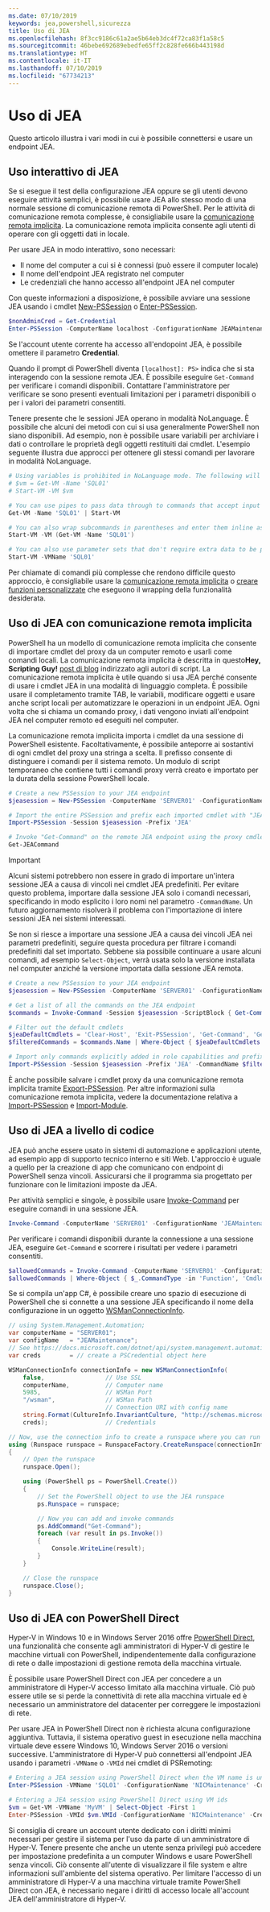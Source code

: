 ```yaml
---
ms.date: 07/10/2019
keywords: jea,powershell,sicurezza
title: Uso di JEA
ms.openlocfilehash: 8f3cc9186c61a2ae5b64eb3dc4f72ca83f1a58c5
ms.sourcegitcommit: 46bebe692689ebedfe65ff2c828fe666b443198d
ms.translationtype: HT
ms.contentlocale: it-IT
ms.lasthandoff: 07/10/2019
ms.locfileid: "67734213"
---
```

# <a name="using-jea"></a>Uso di JEA

Questo articolo illustra i vari modi in cui è possibile connettersi e usare un endpoint JEA.

## <a name="using-jea-interactively"></a>Uso interattivo di JEA

Se si esegue il test della configurazione JEA oppure se gli utenti devono eseguire attività semplici, è possibile usare JEA allo stesso modo di una normale sessione di comunicazione remota di PowerShell. Per le attività di comunicazione remota complesse, è consigliabile usare la [comunicazione remota implicita](#using-jea-with-implicit-remoting). La comunicazione remota implicita consente agli utenti di operare con gli oggetti dati in locale.

Per usare JEA in modo interattivo, sono necessari:

- Il nome del computer a cui si è connessi (può essere il computer locale)
- Il nome dell'endpoint JEA registrato nel computer
- Le credenziali che hanno accesso all'endpoint JEA nel computer

Con queste informazioni a disposizione, è possibile avviare una sessione JEA usando i cmdlet [New-PSSession](/powershell/module/microsoft.powershell.core/New-PSSession) o [Enter-PSSession](/powershell/module/microsoft.powershell.core/enter-pssession).

```powershell
$nonAdminCred = Get-Credential
Enter-PSSession -ComputerName localhost -ConfigurationName JEAMaintenance -Credential $nonAdminCred
```

Se l'account utente corrente ha accesso all'endopoint JEA, è possibile omettere il parametro **Credential**.

Quando il prompt di PowerShell diventa `[localhost]: PS>` indica che si sta interagendo con la sessione remota JEA. È possibile eseguire `Get-Command` per verificare i comandi disponibili. Contattare l'amministratore per verificare se sono presenti eventuali limitazioni per i parametri disponibili o per i valori dei parametri consentiti.

Tenere presente che le sessioni JEA operano in modalità NoLanguage. È possibile che alcuni dei metodi con cui si usa generalmente PowerShell non siano disponibili. Ad esempio, non è possibile usare variabili per archiviare i dati o controllare le proprietà degli oggetti restituiti dai cmdlet. L'esempio seguente illustra due approcci per ottenere gli stessi comandi per lavorare in modalità NoLanguage.

```powershell
# Using variables is prohibited in NoLanguage mode. The following will not work:
# $vm = Get-VM -Name 'SQL01'
# Start-VM -VM $vm

# You can use pipes to pass data through to commands that accept input from the pipeline
Get-VM -Name 'SQL01' | Start-VM

# You can also wrap subcommands in parentheses and enter them inline as arguments
Start-VM -VM (Get-VM -Name 'SQL01')

# You can also use parameter sets that don't require extra data to be passed in
Start-VM -VMName 'SQL01'
```

Per chiamate di comandi più complesse che rendono difficile questo approccio, è consigliabile usare la [comunicazione remota implicita](#using-jea-with-implicit-remoting) o [creare funzioni personalizzate](role-capabilities.md#creating-custom-functions) che eseguono il wrapping della funzionalità desiderata.

## <a name="using-jea-with-implicit-remoting"></a>Uso di JEA con comunicazione remota implicita

PowerShell ha un modello di comunicazione remota implicita che consente di importare cmdlet del proxy da un computer remoto e usarli come comandi locali. La comunicazione remota implicita è descritta in questo**Hey, Scripting Guy!** [post di blog](https://devblogs.microsoft.com/scripting/remoting-the-implicit-way/) indirizzato agli autori di script.
La comunicazione remota implicita è utile quando si usa JEA perché consente di usare i cmdlet JEA in una modalità di linguaggio completa. È possibile usare il completamento tramite TAB, le variabili, modificare oggetti e usare anche script locali per automatizzare le operazioni in un endpoint JEA. Ogni volta che si chiama un comando proxy, i dati vengono inviati all'endpoint JEA nel computer remoto ed eseguiti nel computer.

La comunicazione remota implicita importa i cmdlet da una sessione di PowerShell esistente. Facoltativamente, è possibile anteporre ai sostantivi di ogni cmdlet del proxy una stringa a scelta. Il prefisso consente di distinguere i comandi per il sistema remoto. Un modulo di script temporaneo che contiene tutti i comandi proxy verrà creato e importato per la durata della sessione PowerShell locale.

```powershell
# Create a new PSSession to your JEA endpoint
$jeasession = New-PSSession -ComputerName 'SERVER01' -ConfigurationName 'JEAMaintenance'

# Import the entire PSSession and prefix each imported cmdlet with "JEA"
Import-PSSession -Session $jeasession -Prefix 'JEA'

# Invoke "Get-Command" on the remote JEA endpoint using the proxy cmdlet
Get-JEACommand
```

> [!IMPORTANT]
> Alcuni sistemi potrebbero non essere in grado di importare un'intera sessione JEA a causa di vincoli nei cmdlet JEA predefiniti. Per evitare questo problema, importare dalla sessione JEA solo i comandi necessari, specificando in modo esplicito i loro nomi nel parametro `-CommandName`. Un futuro aggiornamento risolverà il problema con l'importazione di intere sessioni JEA nei sistemi interessati.

Se non si riesce a importare una sessione JEA a causa dei vincoli JEA nei parametri predefiniti, seguire questa procedura per filtrare i comandi predefiniti dal set importato. Sebbene sia possibile continuare a usare alcuni comandi, ad esempio `Select-Object`, verrà usata solo la versione installata nel computer anziché la versione importata dalla sessione JEA remota.

```powershell
# Create a new PSSession to your JEA endpoint
$jeasession = New-PSSession -ComputerName 'SERVER01' -ConfigurationName 'JEAMaintenance'

# Get a list of all the commands on the JEA endpoint
$commands = Invoke-Command -Session $jeasession -ScriptBlock { Get-Command }

# Filter out the default cmdlets
$jeaDefaultCmdlets = 'Clear-Host', 'Exit-PSSession', 'Get-Command', 'Get-FormatData', 'Get-Help', 'Measure-Object', 'Out-Default', 'Select-Object'
$filteredCommands = $commands.Name | Where-Object { $jeaDefaultCmdlets -notcontains $_ }

# Import only commands explicitly added in role capabilities and prefix each imported cmdlet with "JEA"
Import-PSSession -Session $jeasession -Prefix 'JEA' -CommandName $filteredCommands
```

È anche possibile salvare i cmdlet proxy da una comunicazione remota implicita tramite [Export-PSSession](/powershell/microsoft.powershell.utility/Export-PSSession).
Per altre informazioni sulla comunicazione remota implicita, vedere la documentazione relativa a [Import-PSSession](/powershell/microsoft.powershell.utility/import-pssession) e [Import-Module](/powershell/microsoft.powershell.core/import-module).

## <a name="using-jea-programmatically"></a>Uso di JEA a livello di codice

JEA può anche essere usato in sistemi di automazione e applicazioni utente, ad esempio app di supporto tecnico interno e siti Web. L'approccio è uguale a quello per la creazione di app che comunicano con endpoint di PowerShell senza vincoli. Assicurarsi che il programma sia progettato per funzionare con le limitazioni imposte da JEA.

Per attività semplici e singole, è possibile usare [Invoke-Command](/powershell/module/microsoft.powershell.core/invoke-command) per eseguire comandi in una sessione JEA.

```powershell
Invoke-Command -ComputerName 'SERVER01' -ConfigurationName 'JEAMaintenance' -ScriptBlock { Get-Process; Get-Service }
```

Per verificare i comandi disponibili durante la connessione a una sessione JEA, eseguire `Get-Command` e scorrere i risultati per vedere i parametri consentiti.

```powershell
$allowedCommands = Invoke-Command -ComputerName 'SERVER01' -ConfigurationName 'JEAMaintenance' -ScriptBlock { Get-Command }
$allowedCommands | Where-Object { $_.CommandType -in 'Function', 'Cmdlet' } | Format-Table Name, Parameters
```

Se si compila un'app C#, è possibile creare uno spazio di esecuzione di PowerShell che si connette a una sessione JEA specificando il nome della configurazione in un oggetto [WSManConnectionInfo](/dotnet/api/system.management.automation.runspaces.wsmanconnectioninfo).

```csharp
// using System.Management.Automation;
var computerName = "SERVER01";
var configName   = "JEAMaintenance";
// See https://docs.microsoft.com/dotnet/api/system.management.automation.pscredential
var creds        = // create a PSCredential object here

WSManConnectionInfo connectionInfo = new WSManConnectionInfo(
    false,                 // Use SSL
    computerName,          // Computer name
    5985,                  // WSMan Port
    "/wsman",              // WSMan Path
                           // Connection URI with config name
    string.Format(CultureInfo.InvariantCulture, "http://schemas.microsoft.com/powershell/{0}", configName),
    creds);                // Credentials

// Now, use the connection info to create a runspace where you can run the commands
using (Runspace runspace = RunspaceFactory.CreateRunspace(connectionInfo))
{
    // Open the runspace
    runspace.Open();

    using (PowerShell ps = PowerShell.Create())
    {
        // Set the PowerShell object to use the JEA runspace
        ps.Runspace = runspace;

        // Now you can add and invoke commands
        ps.AddCommand("Get-Command");
        foreach (var result in ps.Invoke())
        {
            Console.WriteLine(result);
        }
    }

    // Close the runspace
    runspace.Close();
}
```

## <a name="using-jea-with-powershell-direct"></a>Uso di JEA con PowerShell Direct

Hyper-V in Windows 10 e in Windows Server 2016 offre [PowerShell Direct](/virtualization/hyper-v-on-windows/user-guide/powershell-direct), una funzionalità che consente agli amministratori di Hyper-V di gestire le macchine virtuali con PowerShell, indipendentemente dalla configurazione di rete o dalle impostazioni di gestione remota della macchina virtuale.

È possibile usare PowerShell Direct con JEA per concedere a un amministratore di Hyper-V accesso limitato alla macchina virtuale.
Ciò può essere utile se si perde la connettività di rete alla macchina virtuale ed è necessario un amministratore del datacenter per correggere le impostazioni di rete.

Per usare JEA in PowerShell Direct non è richiesta alcuna configurazione aggiuntiva. Tuttavia, il sistema operativo guest in esecuzione nella macchina virtuale deve essere Windows 10, Windows Server 2016 o versioni successive. L'amministratore di Hyper-V può connettersi all'endpoint JEA usando i parametri `-VMName` o `-VMId` nei cmdlet di PSRemoting:

```powershell
# Entering a JEA session using PowerShell Direct when the VM name is unique
Enter-PSSession -VMName 'SQL01' -ConfigurationName 'NICMaintenance' -Credential 'localhost\JEAformyHoster'

# Entering a JEA session using PowerShell Direct using VM ids
$vm = Get-VM -VMName 'MyVM' | Select-Object -First 1
Enter-PSSession -VMId $vm.VMId -ConfigurationName 'NICMaintenance' -Credential 'localhost\JEAformyHoster'
```

Si consiglia di creare un account utente dedicato con i diritti minimi necessari per gestire il sistema per l'uso da parte di un amministratore di Hyper-V. Tenere presente che anche un utente senza privilegi può accedere per impostazione predefinita a un computer Windows e usare PowerShell senza vincoli. Ciò consente all'utente di visualizzare il file system e altre informazioni sull'ambiente del sistema operativo. Per limitare l'accesso di un amministratore di Hyper-V a una macchina virtuale tramite PowerShell Direct con JEA, è necessario negare i diritti di accesso locale all'account JEA dell'amministratore di Hyper-V.
